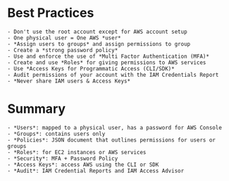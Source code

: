 # Best Practices

    - Don't use the root account except for AWS account setup
    - One physical user = One AWS *user*
    - *Assign users to groups* and assign permissions to group
    - Create a *strong password policy*
    - Use and enforce the use of *Multi Factor Authentication (MFA)*
    - Create and use *Roles* for giving permissions to AWS services
    - Use *Access Keys for Programmatic Access (CLI/SDK)*
    - Audit permissions of your account with the IAM Credentials Report
    - *Never share IAM users & Access Keys*

# Summary

    - *Users*: mapped to a physical user, has a password for AWS Console
    - *Groups*: contains users only
    - *Policies*: JSON document that outlines permissions for users or groups
    - *Roles*: for EC2 instances or AWS services
    - *Security*: MFA + Password Policy
    - *Access Keys*: access AWS using the CLI or SDK
    - *Audit*: IAM Credential Reports and IAM Access Advisor
